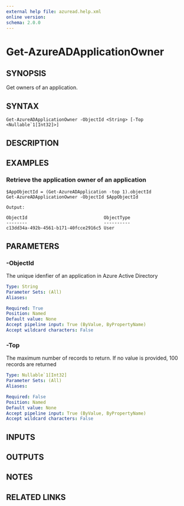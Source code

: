 ```yaml
---
external help file: azuread.help.xml
online version: 
schema: 2.0.0
---
```


# Get-AzureADApplicationOwner

## SYNOPSIS
Get owners of an application.

## SYNTAX

```
Get-AzureADApplicationOwner -ObjectId <String> [-Top <Nullable`1[Int32]>]
```

## DESCRIPTION

## EXAMPLES

### Retrieve the application owner of an application
```
$AppObjectId = (Get-AzureADApplication -top 1).objectId
Get-AzureADApplicationOwner -ObjectId $AppObjectId

Output:

ObjectId                             ObjectType
--------                             ----------
c13dd34a-492b-4561-b171-40fcce2916c5 User
```

## PARAMETERS

### -ObjectId
The unique idenfier of an application in Azure Active Directory

```yaml
Type: String
Parameter Sets: (All)
Aliases: 

Required: True
Position: Named
Default value: None
Accept pipeline input: True (ByValue, ByPropertyName)
Accept wildcard characters: False
```

### -Top
The maximum number of records to return.
If no value is provided, 100 records are returned

```yaml
Type: Nullable`1[Int32]
Parameter Sets: (All)
Aliases: 

Required: False
Position: Named
Default value: None
Accept pipeline input: True (ByValue, ByPropertyName)
Accept wildcard characters: False
```

## INPUTS

## OUTPUTS

## NOTES

## RELATED LINKS

